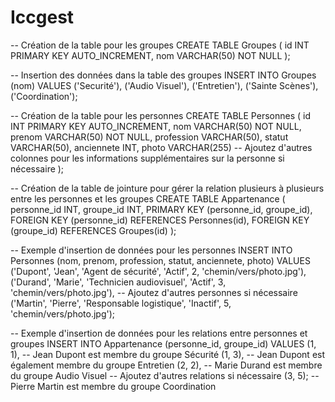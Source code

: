 # Iccgest
-- Création de la table pour les groupes
CREATE TABLE Groupes (
    id INT PRIMARY KEY AUTO_INCREMENT,
    nom VARCHAR(50) NOT NULL
);

-- Insertion des données dans la table des groupes
INSERT INTO Groupes (nom) VALUES
    ('Securité'),
    ('Audio Visuel'),
    ('Entretien'),
    ('Sainte Scènes'),
    ('Coordination');

-- Création de la table pour les personnes
CREATE TABLE Personnes (
    id INT PRIMARY KEY AUTO_INCREMENT,
    nom VARCHAR(50) NOT NULL,
    prenom VARCHAR(50) NOT NULL,
    profession VARCHAR(50),
    statut VARCHAR(50),
    anciennete INT,
    photo VARCHAR(255)
    -- Ajoutez d'autres colonnes pour les informations supplémentaires sur la personne si nécessaire
);

-- Création de la table de jointure pour gérer la relation plusieurs à plusieurs entre les personnes et les groupes
CREATE TABLE Appartenance (
    personne_id INT,
    groupe_id INT,
    PRIMARY KEY (personne_id, groupe_id),
    FOREIGN KEY (personne_id) REFERENCES Personnes(id),
    FOREIGN KEY (groupe_id) REFERENCES Groupes(id)
);

-- Exemple d'insertion de données pour les personnes
INSERT INTO Personnes (nom, prenom, profession, statut, anciennete, photo) VALUES
    ('Dupont', 'Jean', 'Agent de sécurité', 'Actif', 2, 'chemin/vers/photo.jpg'),
    ('Durand', 'Marie', 'Technicien audiovisuel', 'Actif', 3, 'chemin/vers/photo.jpg'),
    -- Ajoutez d'autres personnes si nécessaire
    ('Martin', 'Pierre', 'Responsable logistique', 'Inactif', 5, 'chemin/vers/photo.jpg');

-- Exemple d'insertion de données pour les relations entre personnes et groupes
INSERT INTO Appartenance (personne_id, groupe_id) VALUES
    (1, 1), -- Jean Dupont est membre du groupe Sécurité
    (1, 3), -- Jean Dupont est également membre du groupe Entretien
    (2, 2), -- Marie Durand est membre du groupe Audio Visuel
    -- Ajoutez d'autres relations si nécessaire
    (3, 5); -- Pierre Martin est membre du groupe Coordination
